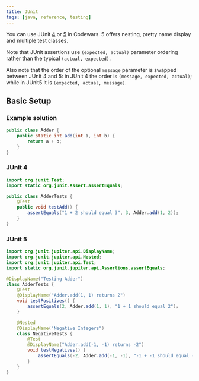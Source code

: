 ```yaml
---
title: JUnit
tags: [java, reference, testing]
---
```


You can use JUnit [4](https://junit.org/junit4/) or [5](https://junit.org/junit5/) in Codewars. 5 offers nesting, pretty name display and multiple test classes.

Note that JUnit assertions use `(expected, actual)` parameter ordering rather than the typical `(actual, expected)`.

Also note that the order of the optional `message` parameter is swapped between JUnit 4 and 5: in JUnit 4 the order is `(message, expected, actual)`; while in JUnit5 it is `(expected, actual, message)`.

## Basic Setup

### Example solution

```java
public class Adder {
    public static int add(int a, int b) {
        return a + b;
    }
}
```

### JUnit 4

```java
import org.junit.Test;
import static org.junit.Assert.assertEquals;

public class AdderTests {
    @Test
    public void testAdd() {
        assertEquals("1 + 2 should equal 3", 3, Adder.add(1, 2));
    }
}
```

### JUnit 5

```java
import org.junit.jupiter.api.DisplayName;
import org.junit.jupiter.api.Nested;
import org.junit.jupiter.api.Test;
import static org.junit.jupiter.api.Assertions.assertEquals;

@DisplayName("Testing Adder")
class AdderTests {
    @Test
    @DisplayName("Adder.add(1, 1) returns 2")
    void testPositives() {
        assertEquals(2, Adder.add(1, 1), "1 + 1 should equal 2");
    }

    @Nested
    @DisplayName("Negative Integers")
    class NegativeTests {
        @Test
        @DisplayName("Adder.add(-1, -1) returns -2")
        void testNegatives() {
            assertEquals(-2, Adder.add(-1, -1), "-1 + -1 should equal -2");
        }
    }
}
```
